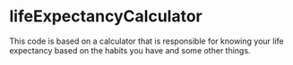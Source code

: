 # lifeExpectancyCalculator
This code is based on a calculator that is responsible for knowing your life expectancy based on the habits you have and some other things.

